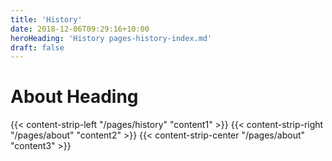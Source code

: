 ```yaml
---
title: 'History'
date: 2018-12-06T09:29:16+10:00
heroHeading: 'History pages-history-index.md'
draft: false
---
```


# About Heading

{{< content-strip-left "/pages/history" "content1" >}}
{{< content-strip-right "/pages/about" "content2" >}}
{{< content-strip-center "/pages/about" "content3" >}}
